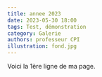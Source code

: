 ```yaml
---
title: annee 2023
date: 2023-05-30 18:00
tags: Test, démonstration
category: Galerie
authors: professeur CPI
illustration: fond.jpg
---
```


Voici la 1ère ligne de ma page.

<!-- Dossier qui contiendra toutes les photos prises durant les différentes sessions. -->

<!-- Lightbox CSS -->
<link href="https://cdnjs.cloudflare.com/ajax/libs/lightbox2/2.11.3/css/lightbox.min.css" rel="stylesheet">

<!-- Lightbox JS -->
<script src="https://cdnjs.cloudflare.com/ajax/libs/lightbox2/2.11.3/js/lightbox.min.js"></script>

<a href="/images/34849262346_6913770b79_o.jpg" data-lightbox="annee2023" data-title="Image 1"><img src="/images/34849262346_6913770b79_o.jpg" class="images-annee2023" alt=""></a>

<a href="/images/CPN-3776GBD2B-1235.jpg" data-lightbox="annee2023" data-title="Image 2"><img src="/images/CPN-3776GBD2B-1235.jpg" class="images-annee2023" alt=""></a>
                                                   
<a href="/images/file.jpg" data-lightbox="annee2023" data-title="Image 3"><img src="/images/file.jpg" class="images-annee2023" alt=""></a>
